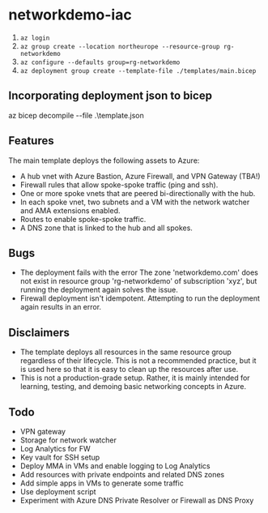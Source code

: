 # networkdemo-iac

1. `az login`
2. `az group create --location northeurope --resource-group rg-networkdemo`
3. `az configure --defaults group=rg-networkdemo`
4. `az deployment group create --template-file ./templates/main.bicep`

## Incorporating deployment json to bicep

az bicep decompile --file .\template.json

## Features

The main template deploys the following assets to Azure:
* A hub vnet with Azure Bastion, Azure Firewall, and VPN Gateway (TBA!)
* Firewall rules that allow spoke-spoke traffic (ping and ssh).
* One or more spoke vnets that are peered bi-directionally with the hub.
* In each spoke vnet, two subnets and a VM with the network watcher and AMA extensions enabled.
* Routes to enable spoke-spoke traffic.
* A DNS zone that is linked to the hub and all spokes.

## Bugs

* The deployment fails with the error The zone 'networkdemo.com' does not exist in resource group 'rg-networkdemo' of subscription 'xyz', but running the deployment again solves the issue.
* Firewall deployment isn't idempotent. Attempting to run the deployment again results in an error.

## Disclaimers

* The template deploys all resources in the same resource group regardless of their lifecycle. This is not a recommended practice, but it is used here so that it is easy to clean up the resources after use.
* This is not a production-grade setup. Rather, it is mainly intended for learning, testing, and demoing basic networking concepts in Azure.

## Todo

* VPN gateway
* Storage for network watcher
* Log Analytics for FW
* Key vault for SSH setup
* Deploy MMA in VMs and enable logging to Log Analytics
* Add resources with private endpoints and related DNS zones
* Add simple apps in VMs to generate some traffic
* Use deployment script
* Experiment with Azure DNS Private Resolver or Firewall as DNS Proxy